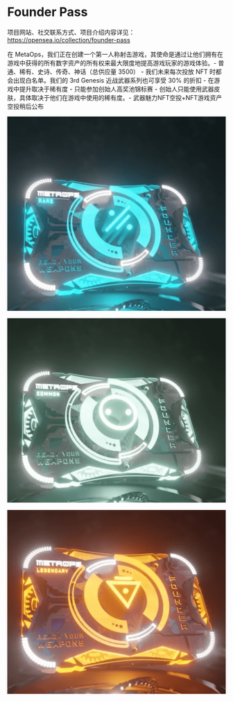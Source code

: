 # Founder Pass

项目网站、社交联系方式、项目介绍内容详见：https://opensea.io/collection/founder-pass

在 MetaOps，我们正在创建一个第一人称射击游戏，其使命是通过让他们拥有在游戏中获得的所有数字资产的所有权来最大限度地提高游戏玩家的游戏体验。- 普通、稀有、史诗、传奇、神话（总供应量 3500） - 我们未来每次投放 NFT 时都会出现白名单。我们的 3rd Genesis 近战武器系列也可享受 30% 的折扣 - 在游戏中提升取决于稀有度 - 只能参加创始人高奖池锦标赛 - 创始人只能使用武器皮肤，具体取决于他们在游戏中使用的稀有度。- 武器魅力NFT空投+NFT游戏资产空投稍后公布

![nft](01.png)

![nft](02.png)

![nft](03.png)

